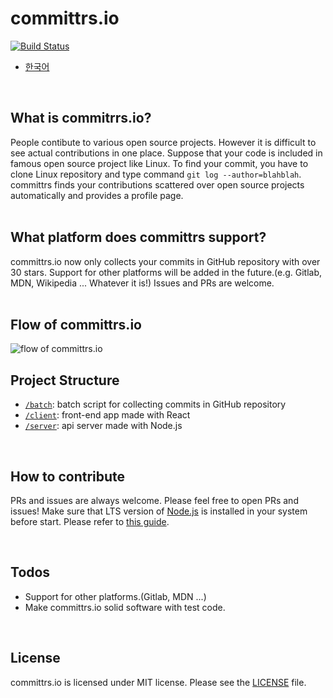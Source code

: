# committrs.io
[![Build Status](https://travis-ci.com/soonoo/committrs.svg?branch=master)](https://travis-ci.com/soonoo/committrs)  
* [한국어](README-kr.md)  

<br />

## What is commitrrs.io?
People contibute to various open source projects. However it is difficult to see actual contributions in one place. Suppose that your code is included in famous open source project like Linux. To find your commit, you have to clone Linux repository and type command `git log --author=blahblah`. committrs finds your contributions scattered over open source projects automatically and provides a profile page.  
 <br />
## What platform does committrs support?
committrs.io now only collects your commits in GitHub repository with over 30 stars. Support for other platforms will be added in the future.(e.g. Gitlab, MDN, Wikipedia ... Whatever it is!) Issues and PRs are welcome.  
 <br />
## Flow of committrs.io
![flow of committrs.io](https://raw.githubusercontent.com/soonoo/committrs.io/master/app-flow.png)
 <br />
## Project Structure  
- [`/batch`](https://github.com/soonoo/committrs.io/tree/master/batch): batch script for collecting commits in GitHub repository  
- [`/client`](https://github.com/soonoo/committrs.io/tree/master/client): front-end app made with React
- [`/server`](https://github.com/soonoo/committrs.io/tree/master/server): api server made with Node.js  

<br />

## How to contribute
PRs and issues are always welcome. Please feel free to open PRs and issues! Make sure that LTS version of [Node.js](https://github.com/cocos2d/cocos2d-x) is installed in your system before start.
Please refer to [this guide](CONTRIBUTING.md).

<br />

## Todos
- Support for other platforms.(Gitlab, MDN ...)
- Make committrs.io solid software with test code.

<br />

## License
committrs.io is licensed under MIT license. Please see the [LICENSE](LICENSE.md) file.

